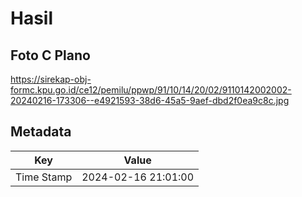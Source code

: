 # Hasil

## Foto C Plano

https://sirekap-obj-formc.kpu.go.id/ce12/pemilu/ppwp/91/10/14/20/02/9110142002002-20240216-173306--e4921593-38d6-45a5-9aef-dbd2f0ea9c8c.jpg


## Metadata

| Key        | Value               |
| ---------- | ------------------- |
| Time Stamp | 2024-02-16 21:01:00 |



